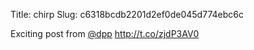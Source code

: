 Title: chirp
Slug: c6318bcdb2201d2ef0de045d774ebc6c

Exciting post from <a href="http://twitter.com/dpp">@dpp</a> <a href="http://t.co/zjdP3AV0">http://t.co/zjdP3AV0</a>
